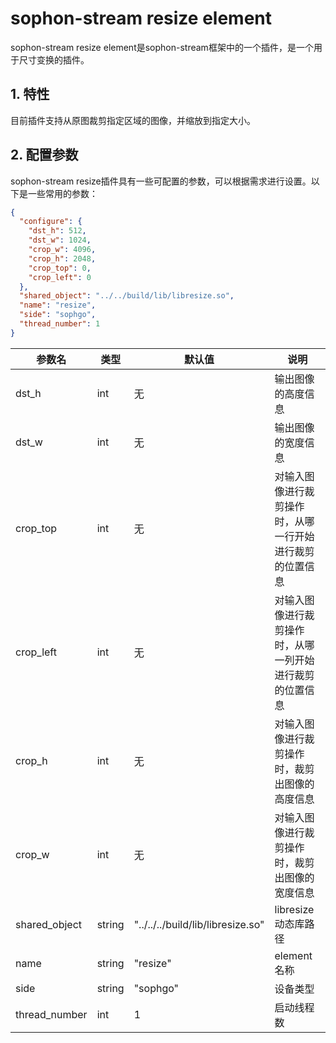 # sophon-stream resize element


sophon-stream resize element是sophon-stream框架中的一个插件，是一个用于尺寸变换的插件。

## 1. 特性
目前插件支持从原图裁剪指定区域的图像，并缩放到指定大小。

## 2. 配置参数
sophon-stream resize插件具有一些可配置的参数，可以根据需求进行设置。以下是一些常用的参数：

```json
{
  "configure": {
    "dst_h": 512,
    "dst_w": 1024,
    "crop_w": 4096,
    "crop_h": 2048,
    "crop_top": 0,
    "crop_left": 0
  },
  "shared_object": "../../build/lib/libresize.so",
  "name": "resize",
  "side": "sophgo",
  "thread_number": 1
}

```

| 参数名        | 类型   | 默认值                         | 说明             |
| ------------- | ------ | ------------------------------| ---------------- |
| dst_h         | int    | 无                            | 输出图像的高度信息 |
| dst_w         | int    | 无                            | 输出图像的宽度信息 |
| crop_top      | int    | 无                            | 对输入图像进行裁剪操作时，从哪一行开始进行裁剪的位置信息 |
| crop_left     | int    | 无                            | 对输入图像进行裁剪操作时，从哪一列开始进行裁剪的位置信息 |
| crop_h        | int    | 无                            | 对输入图像进行裁剪操作时，裁剪出图像的高度信息 |
| crop_w        | int    | 无                            | 对输入图像进行裁剪操作时，裁剪出图像的宽度信息 |
| shared_object | string | "../../../build/lib/libresize.so" | libresize动态库路径 |
| name          | string | "resize"                       | element名称      |
| side          | string | "sophgo"                       | 设备类型         |
| thread_number | int    | 1                              | 启动线程数       |

